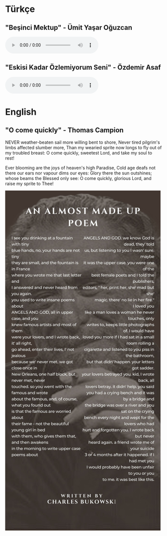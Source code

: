 # Türkçe  

    
## "Beşinci Mektup" - Ümit Yaşar Oğuzcan

  <audio controls>
  <source src="audio/Besinci_mektup.mp3" type="audio/mp3">
  Your browser does not support the audio element.
  </audio>

## "Eskisi Kadar Özlemiyorum Seni" - Özdemir Asaf

  <audio controls>
  <source src="audio/Eskisi Kadar Özlemiyorum Seni-Özdemir Asaf - Edited.mp3" type="audio/mp3">
  Your browser does not support the audio element.
  </audio>




# English

## "O come quickly" - Thomas Campion

NEVER weather-beaten sail more willing bent to shore,
Never tired pilgrim's limbs affected slumber more,
Than my wearied sprite now longs to fly out of my troubled breast:
O come quickly, sweetest Lord, and take my soul to rest!

Ever blooming are the joys of heaven's high Paradise,
Cold age deafs not there our ears nor vapour dims our eyes:
Glory there the sun outshines; whose beams the Blessed only see:
O come quickly, glorious Lord, and raise my sprite to Thee!

<img src="images/44231_poem_47.jpg" alt="Description" width="500">
 
<!-- how to upload a picture without formatting its dimensions ![Poem Image](images/44231_poem_47.jpg) -->


